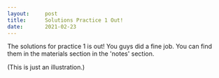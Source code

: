 ```yaml
---
layout:     post
title:      Solutions Practice 1 Out!
date:       2021-02-23
---
```


The solutions for practice 1 is out! You guys did a fine job. You can find them in the materials section in the 'notes' section.


(This is just an illustration.)
